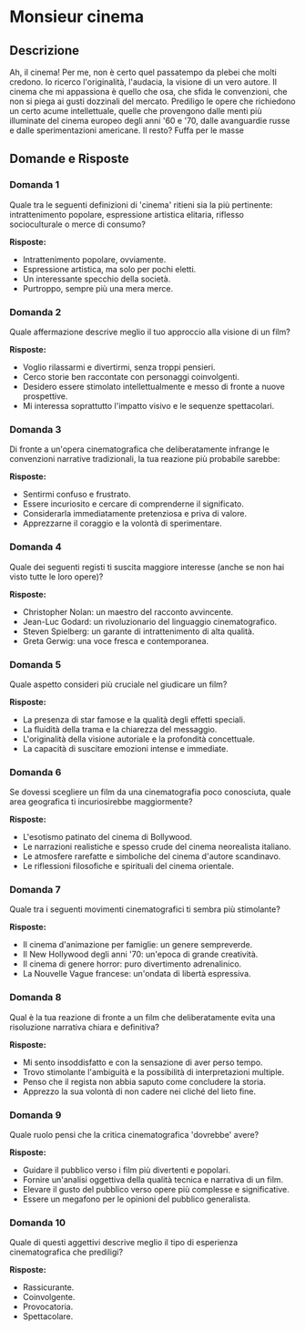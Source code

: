 # Monsieur cinema

## Descrizione

Ah, il cinema! Per me, non è certo quel passatempo da plebei che molti credono. Io ricerco l'originalità, l'audacia, la visione di un vero autore. Il cinema che mi appassiona è quello che osa, che sfida le convenzioni, che non si piega ai gusti dozzinali del mercato. Prediligo le opere che richiedono un certo acume intellettuale, quelle che provengono dalle menti più illuminate del cinema europeo degli anni '60 e '70, dalle avanguardie russe e dalle sperimentazioni americane. Il resto? Fuffa per le masse

## Domande e Risposte

### Domanda 1

Quale tra le seguenti definizioni di 'cinema' ritieni sia la più pertinente: intrattenimento popolare, espressione artistica elitaria, riflesso socioculturale o merce di consumo?

**Risposte:**

- Intrattenimento popolare, ovviamente.
- Espressione artistica, ma solo per pochi eletti.
- Un interessante specchio della società.
- Purtroppo, sempre più una mera merce.

### Domanda 2

Quale affermazione descrive meglio il tuo approccio alla visione di un film?

**Risposte:**

- Voglio rilassarmi e divertirmi, senza troppi pensieri.
- Cerco storie ben raccontate con personaggi coinvolgenti.
- Desidero essere stimolato intellettualmente e messo di fronte a nuove prospettive.
- Mi interessa soprattutto l'impatto visivo e le sequenze spettacolari.

### Domanda 3

Di fronte a un'opera cinematografica che deliberatamente infrange le convenzioni narrative tradizionali, la tua reazione più probabile sarebbe:

**Risposte:**

- Sentirmi confuso e frustrato.
- Essere incuriosito e cercare di comprenderne il significato.
- Considerarla immediatamente pretenziosa e priva di valore.
- Apprezzarne il coraggio e la volontà di sperimentare.

### Domanda 4

Quale dei seguenti registi ti suscita maggiore interesse (anche se non hai visto tutte le loro opere)?

**Risposte:**

- Christopher Nolan: un maestro del racconto avvincente.
- Jean-Luc Godard: un rivoluzionario del linguaggio cinematografico.
- Steven Spielberg: un garante di intrattenimento di alta qualità.
- Greta Gerwig: una voce fresca e contemporanea.

### Domanda 5

Quale aspetto consideri più cruciale nel giudicare un film?

**Risposte:**

- La presenza di star famose e la qualità degli effetti speciali.
- La fluidità della trama e la chiarezza del messaggio.
- L'originalità della visione autoriale e la profondità concettuale.
- La capacità di suscitare emozioni intense e immediate.

### Domanda 6

Se dovessi scegliere un film da una cinematografia poco conosciuta, quale area geografica ti incuriosirebbe maggiormente?

**Risposte:**

- L'esotismo patinato del cinema di Bollywood.
- Le narrazioni realistiche e spesso crude del cinema neorealista italiano.
- Le atmosfere rarefatte e simboliche del cinema d'autore scandinavo.
- Le riflessioni filosofiche e spirituali del cinema orientale.

### Domanda 7

Quale tra i seguenti movimenti cinematografici ti sembra più stimolante?

**Risposte:**

- Il cinema d'animazione per famiglie: un genere sempreverde.
- Il New Hollywood degli anni '70: un'epoca di grande creatività.
- Il cinema di genere horror: puro divertimento adrenalinico.
- La Nouvelle Vague francese: un'ondata di libertà espressiva.

### Domanda 8

Qual è la tua reazione di fronte a un film che deliberatamente evita una risoluzione narrativa chiara e definitiva?

**Risposte:**

- Mi sento insoddisfatto e con la sensazione di aver perso tempo.
- Trovo stimolante l'ambiguità e la possibilità di interpretazioni multiple.
- Penso che il regista non abbia saputo come concludere la storia.
- Apprezzo la sua volontà di non cadere nei cliché del lieto fine.

### Domanda 9

Quale ruolo pensi che la critica cinematografica 'dovrebbe' avere?

**Risposte:**

- Guidare il pubblico verso i film più divertenti e popolari.
- Fornire un'analisi oggettiva della qualità tecnica e narrativa di un film.
- Elevare il gusto del pubblico verso opere più complesse e significative.
- Essere un megafono per le opinioni del pubblico generalista.

### Domanda 10

Quale di questi aggettivi descrive meglio il tipo di esperienza cinematografica che prediligi?

**Risposte:**

- Rassicurante.
- Coinvolgente.
- Provocatoria.
- Spettacolare.

